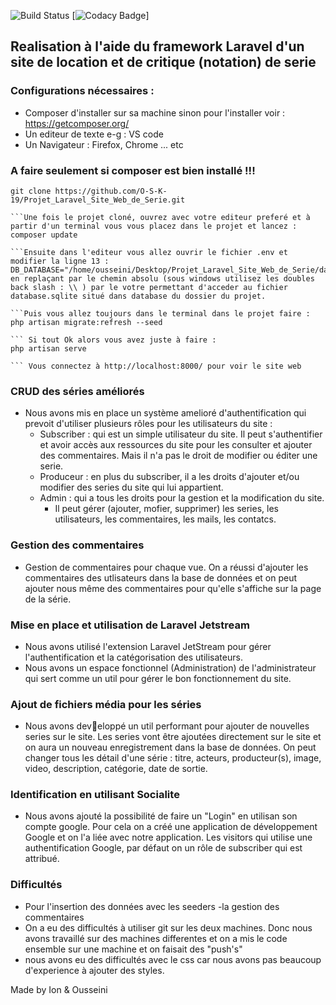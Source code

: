 ![Build Status](https://github.com/dbeley/senscritiquescraper/workflows/CI/badge.svg)
[![Codacy Badge](https://api.codacy.com/project/badge/Grade/e95f1fcf5d2e47b480a3ef9c98ce1b1d)]

## Realisation à l'aide du framework Laravel d'un site de location et de critique (notation) de serie

### Configurations nécessaires :

-   Composer d'installer sur sa machine sinon pour l'installer voir : https://getcomposer.org/
-   Un editeur de texte e-g : VS code
-   Un Navigateur : Firefox, Chrome ... etc

### A faire seulement si composer est bien installé !!!

````A partir du terminal (Linux et Mac) ou gitbash (Windows), suivre les instructions suivantes :
git clone https://github.com/O-S-K-19/Projet_Laravel_Site_Web_de_Serie.git

```Une fois le projet cloné, ouvrez avec votre editeur preferé et à partir d'un terminal vous vous placez dans le projet et lancez :
composer update

```Ensuite dans l'editeur vous allez ouvrir le fichier .env et modifier la ligne 13 : DB_DATABASE="/home/ousseini/Desktop/Projet_Laravel_Site_Web_de_Serie/database/database.sqlite" en replaçant par le chemin absolu (sous windows utilisez les doubles back slash : \\ ) par le votre permettant d'acceder au fichier database.sqlite situé dans database du dossier du projet.

```Puis vous allez toujours dans le terminal dans le projet faire :
php artisan migrate:refresh --seed

``` Si tout Ok alors vous avez juste à faire :
php artisan serve

``` Vous connectez à http://localhost:8000/ pour voir le site web

````

### CRUD des séries améliorés

-   Nous avons mis en place un système amelioré d'authentification qui prevoit d'utiliser plusieurs rôles pour les utilisateurs du site :
    -   Subscriber : qui est un simple utilisateur du site. Il peut s'authentifier et avoir accès aux ressources du site pour les consulter et ajouter des commentaires. Mais il n'a pas le droit de modifier ou éditer une serie.
    -   Produceur : en plus du subscriber, il a les droits d'ajouter et/ou modifier des series du site qui lui appartient.
    -   Admin : qui a tous les droits pour la gestion et la modification du site.
        -   Il peut gérer (ajouter, mofier, supprimer) les series, les utilisateurs, les commentaires, les mails, les contatcs.

### Gestion des commentaires

-   Gestion de commentaires pour chaque vue. On a réussi d'ajouter les commentaires des utlisateurs dans la base de données et on peut ajouter nous même des commentaires pour qu'elle s'affiche sur la page de la série.

### Mise en place et utilisation de Laravel Jetstream

-   Nous avons utilisé l'extension Laravel JetStream pour gérer l'authentification et la catégorisation des utilisateurs.
-   Nous avons un espace fonctionnel (Administration) de l'administrateur qui sert comme un util pour gérer le bon fonctionnement du site.

### Ajout de fichiers média pour les séries

-   Nous avons developpé un util performant pour ajouter de nouvelles series sur le site. Les series vont être ajoutées directement sur le site et on aura un nouveau enregistrement dans la base de données. On peut changer tous les détail d'une série : titre, acteurs, producteur(s), image, video, description, catégorie, date de sortie.

### Identification en utilisant Socialite

-   Nous avons ajouté la possibilité de faire un "Login" en utilisan son compte google. Pour cela on a créé une application de développement Google et on l'a liée avec notre application. Les visitors qui utilise une authentification Google, par défaut on un rôle de subscriber qui est attribué.

### Difficultés

-   Pour l'insertion des données avec les seeders
    -la gestion des commentaires
-   On a eu des difficultés à utiliser git sur les deux machines. Donc nous avons travaillé sur des machines differentes et on a mis le code ensemble sur une machine et on faisait des "push's"
-   nous avons eu des difficultés avec le css car nous avons pas beaucoup d'experience à ajouter des styles.

Made by Ion & Ousseini
